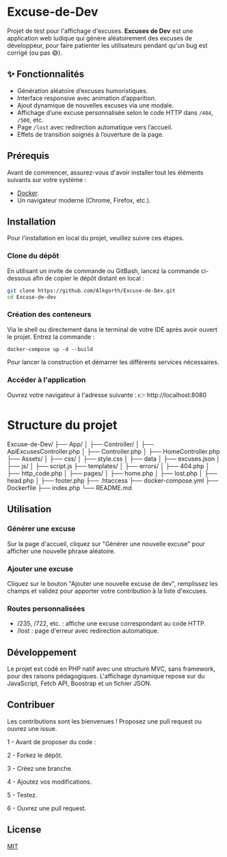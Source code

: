 # Excuse-de-Dev

Projet de test pour l'affichage d'excuses.
**Excuses de Dev** est une application web ludique qui génère aléatoirement des excuses de développeur, pour faire patienter les utilisateurs pendant qu'un bug est corrigé (ou pas 😅).

## ✨ Fonctionnalités

- Génération aléatoire d’excuses humoristiques.
- Interface responsive avec animation d’apparition.
- Ajout dynamique de nouvelles excuses via une modale.
- Affichage d’une excuse personnalisée selon le code HTTP dans `/404`, `/500`, etc.
- Page `/lost` avec redirection automatique vers l’accueil.
- Effets de transition soignés à l’ouverture de la page.

## Prérequis
Avant de commencer, assurez-vous d'avoir installer tout les éléments suivants sur votre système :
 - [Docker](https://www.docker.com/).
 - Un navigateur moderne (Chrome, Firefox, etc.).

## Installation

Pour l'installation en local du projet, veuillez suivre ces étapes.

### Clone du dépôt
En utilisant un invite de commande ou GitBash, lancez la commande ci-dessous afin de copier le dépôt distant en local :
```bash
git clone https://github.com/Alkgorth/Excuse-de-Dev.git
cd Excuse-de-dev
```
### Création des conteneurs
Via le shell ou directement dans le terminal de votre IDE après avoir ouvert le projet. Entrez la commande :
```
docker-compose up -d --build
```
Pour lancer la construction et démarrer les différents services nécessaires.

### Accéder à l'application
Ouvrez votre navigateur à l'adresse suivante :
👉 http://localhost:8080

# Structure du projet
Excuse-de-Dev/
├── App/
│   ├── Controller/
│       ├── ApiExcusesController.php
│       ├── Controller.php
│       ├── HomeController.php
├── Assets/
│   ├── css/
│       ├── style.css
│   ├── data
│       ├── excuses.json
│   ├── js/
│       ├── script.js
├── templates/
│   ├── errors/
│       ├── 404.php
│       ├── http_code.php
│   ├── pages/
│       ├── home.php
│       ├── lost.php
│   ├── head.php
│   ├── footer.php
├── .htaccess
├── docker-compose.yml
├── Dockerfile
├── index.php
└── README.md

## Utilisation
### Générer une excuse
Sur la page d'accueil, cliquez sur "Générer une nouvelle excuse" pour afficher une nouvelle phrase aléatoire.

### Ajouter une excuse
Cliquez sur le bouton "Ajouter une nouvelle excuse de dev", remplissez les champs et validez pour apporter votre contribution à la liste d'excuses.

### Routes personnalisées
- /235, /722, etc. : affiche une excuse correspondant au code HTTP.
- /lost : page d'erreur avec redirection automatique.

## Développement
Le projet est codé en PHP natif avec une structure MVC, sans framework, pour des raisons pédagogiques.
L'affichage dynamique repose sur du JavaScript, Fetch API, Boostrap et un fichier JSON.

## Contribuer
Les contributions sont les bienvenues !
Proposez une pull request ou ouvrez une issue.

1 - Avant de proposer du code :

2 - Forkez le dépôt.

3 - Créez une branche.

4 - Ajoutez vos modifications.

5 - Testez.

6 - Ouvrez une pull request.

## License

[MIT](https://choosealicense.com/licenses/mit/)